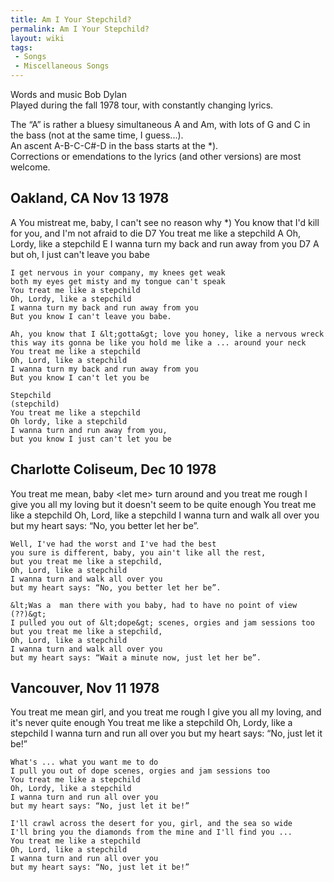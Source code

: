 ```yaml
---
title: Am I Your Stepchild?
permalink: Am I Your Stepchild?
layout: wiki
tags:
 - Songs
 - Miscellaneous Songs
---
```


Words and music Bob Dylan  
Played during the fall 1978 tour, with constantly changing lyrics.

The “A” is rather a bluesy simultaneous A and Am, with lots of G and C
in the bass (not at the same time, I guess...).  
An ascent A-B-C-C\#-D in the bass starts at the \*).  
Corrections or emendations to the lyrics (and other versions) are most
welcome.

<h2 class="songversion">
Oakland, CA Nov 13 1978

</h2>
    A
    You mistreat me, baby, I can't see no reason why
                                            *)
    You know that I'd kill for you, and I'm not afraid to die
                        D7
    You treat me like a stepchild
                      A
    Oh, Lordy, like a stepchild
            E
    I wanna turn my back and run away from you
        D7                         A
    but oh, I just can't leave you babe

    I get nervous in your company, my knees get weak
    both my eyes get misty and my tongue can't speak
    You treat me like a stepchild
    Oh, Lordy, like a stepchild
    I wanna turn my back and run away from you
    But you know I can't leave you babe.

    Ah, you know that I &lt;gotta&gt; love you honey, like a nervous wreck
    this way its gonna be like you hold me like a ... around your neck
    You treat me like a stepchild
    Oh, Lord, like a stepchild
    I wanna turn my back and run away from you
    But you know I can't let you be

    Stepchild
    (stepchild)
    You treat me like a stepchild
    Oh lordy, like a stepchild
    I wanna turn and run away from you,
    but you know I just can't let you be

<h2 class="songversion">
Charlotte Coliseum, Dec 10 1978

</h2>
    You treat me mean, baby &lt;let me&gt; turn around and you treat me rough
    I give you all my loving but it doesn't seem to be quite enough
    You treat me like a stepchild
    Oh, Lord, like a stepchild
    I wanna turn and walk all over you
    but my heart says: “No, you better let her be”.

    Well, I've had the worst and I've had the best
    you sure is different, baby, you ain't like all the rest,
    but you treat me like a stepchild,
    Oh, Lord, like a stepchild
    I wanna turn and walk all over you
    but my heart says: “No, you better let her be”.

    &lt;Was a  man there with you baby, had to have no point of view (??)&gt;
    I pulled you out of &lt;dope&gt; scenes, orgies and jam sessions too
    but you treat me like a stepchild,
    Oh, Lord, like a stepchild
    I wanna turn and walk all over you
    but my heart says: “Wait a minute now, just let her be”.

<h2 class="songversion">
Vancouver, Nov 11 1978

</h2>
    You treat me mean girl, and you treat me rough
    I give you all my loving, and it's never quite enough
    You treat me like a stepchild
    Oh, Lordy, like a stepchild
    I wanna turn and run all over you
    but my heart says: “No, just let it be!”

    What's ... what you want me to do
    I pull you out of dope scenes, orgies and jam sessions too
    You treat me like a stepchild
    Oh, Lordy, like a stepchild
    I wanna turn and run all over you
    but my heart says: “No, just let it be!”

    I'll crawl across the desert for you, girl, and the sea so wide
    I'll bring you the diamonds from the mine and I'll find you ...
    You treat me like a stepchild
    Oh, Lord, like a stepchild
    I wanna turn and run all over you
    but my heart says: “No, just let it be!”
